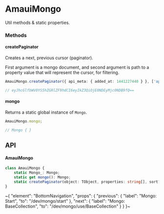 
# AmauiMongo

Util methods & static properties.

### Methods

#### createPaginator

Creates a next, previous cursor (paginator).

First argument is a mongo document, and second argument is path to a property value that will represent the cursor, for filtering.

```ts
AmauiMongo.createPaginator({ api_meta: { added_at: 1441227440 } }, ['api_meta.added_at']);

// eyJhcGlfbWV0YS5hZGRlZF9hdCI6eyIkZ3QiOjE0NDEyMjc0NDB9fQ==
```

#### mongo

Returns a static global instance of `Mongo`.

```ts
AmauiMongo.mongo;

// Mongo { }
```

## API

#### AmauiMongo

```ts
class AmauiMongo {
    static Mongo_: Mongo;
    static get mongo(): Mongo;
    static createPaginator(object: TObject, properties: string[], sort?: mongodb.Sort, type?: 'next' | 'previous'): string;
}
```


~{
  "element": "BottomNavigation",
  "props": {
    "previous": {
      "label": "Mongo: Start",
      "to": "/dev/mongo/start"
    },
    "next": {
      "label": "Mongo: BaseCollection",
      "to": "/dev/mongo/use/BaseCollection"
    }
  }
}~
